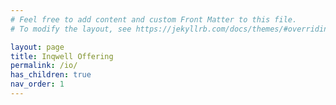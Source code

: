 ```yaml
---
# Feel free to add content and custom Front Matter to this file.
# To modify the layout, see https://jekyllrb.com/docs/themes/#overriding-theme-defaults

layout: page
title: Inqwell Offering
permalink: /io/
has_children: true
nav_order: 1
---
```


<script src="../assets/js/removeMadeWith.js"></script>